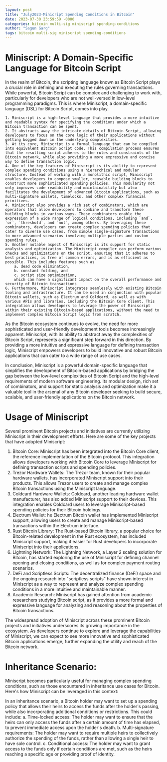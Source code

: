 ```yaml
---
layout: post
title: "July2023-Minicript Spending Conditions in Bitcoin"
date: 2023-07-30 23:59:59 -0000
categories: bitcoin multi-sig miniscript spending-conditions
author: "Sagun Garg"
tags: bitcoin multi-sig miniscript spending-conditions
---
```


# Miniscript: A Domain-Specific Language for Bitcoin Script

In the realm of Bitcoin, the scripting language known as Bitcoin Script plays a crucial role in defining and executing the rules governing transactions. While powerful, Bitcoin Script can be complex and challenging to work with, particularly for developers who are not well-versed in low-level programming paradigms. This is where Miniscript, a domain-specific language (DSL) for Bitcoin Script, comes into play.

    1. Miniscript is a high-level language that provides a more intuitive and readable syntax for specifying the conditions under which a Bitcoin transaction can be spent. 
    2. It abstracts away the intricate details of Bitcoin Script, allowing developers to focus on the core logic of their applications without getting bogged down in the underlying complexities.
    3. At its core, Miniscript is a formal language that can be compiled into equivalent Bitcoin Script code. This compilation process ensures that the resulting script adheres to the rules and constraints of the Bitcoin network, while also providing a more expressive and concise way to define transaction logic.
    4. One of the key features of Miniscript is its ability to represent complex spending conditions using a hierarchical and modular structure. Instead of working with a monolithic script, Miniscript enables developers to compose smaller, reusable building blocks to construct more sophisticated spending policies. This modularity not only improves code readability and maintainability but also facilitates the development of advanced Bitcoin applications, such as multi-signature wallets, timelocks, and other complex financial primitives.
    4. Miniscript also provides a rich set of combinators, which are operators that allow developers to combine and transform these building blocks in various ways. These combinators enable the expression of a wide range of logical conditions, including `and`, `or`, `threshold`, and `not`, among others. By leveraging these combinators, developers can create complex spending policies that cater to diverse use cases, from simple single-signature transactions to more advanced scenarios involving multiple parties and custom spending rules.
    5. Another notable aspect of Miniscript is its support for static analysis and optimization. The Miniscript compiler can perform various checks and optimizations on the script, ensuring that it adheres to best practices, is free of common errors, and is as efficient as possible. This includes features such as 
        a. dead code elimination, 
        b. constant folding, and 
        c. script size optimization, 
        which can have a significant impact on the overall performance and security of Bitcoin transactions
    6. Furthermore, Miniscript integrates seamlessly with existing Bitcoin tooling and infrastructure. It can be used in conjunction with popular Bitcoin wallets, such as Electrum and Coldcard, as well as with various APIs and libraries, including the Bitcoin Core client. This integration allows developers to leverage the power of Miniscript within their existing Bitcoin-based applications, without the need to implement complex Bitcoin Script logic from scratch.

As the Bitcoin ecosystem continues to evolve, the need for more sophisticated and user-friendly development tools becomes increasingly apparent. Miniscript, with its ability to abstract away the complexities of Bitcoin Script, represents a significant step forward in this direction. By providing a more intuitive and expressive language for defining transaction logic, Miniscript empowers developers to build innovative and robust Bitcoin applications that can cater to a wide range of use cases.

In conclusion, Miniscript is a powerful domain-specific language that simplifies the development of Bitcoin-based applications by bridging the gap between the low-level complexities of Bitcoin Script and the high-level requirements of modern software engineering. Its modular design, rich set of combinators, and support for static analysis and optimization make it a valuable tool in the arsenal of any Bitcoin developer seeking to build secure, scalable, and user-friendly applications on the Bitcoin network.

# Usage of Miniscript
Several prominent Bitcoin projects and initiatives are currently utilizing Miniscript in their development efforts. Here are some of the key projects that have adopted Miniscript:

1. Bitcoin Core:
    Miniscript has been integrated into the Bitcoin Core client, the reference implementation of the Bitcoin protocol. This integration allows developers working with Bitcoin Core to leverage Miniscript for defining transaction scripts and spending policies.
2. Trezor Hardware Wallets:
    The Trezor team, known for their popular hardware wallets, has incorporated Miniscript support into their products. This allows Trezor users to create and manage complex Bitcoin transactions using the Miniscript language.
3. Coldcard Hardware Wallets:
    Coldcard, another leading hardware wallet manufacturer, has also added Miniscript support to their devices. This integration enables Coldcard users to leverage Miniscript-based spending policies for their Bitcoin holdings.
4. Electrum Wallet:
    he Electrum Bitcoin wallet has implemented Miniscript support, allowing users to create and manage Miniscript-based transactions within the Electrum interface.
5. Rust Bitcoin Library:
    The Rust-based Bitcoin library, a popular choice for Bitcoin-related development in the Rust ecosystem, has included Miniscript support, making it easier for Rust developers to incorporate Miniscript into their applications.
6. Lightning Network:
    The Lightning Network, a Layer 2 scaling solution for Bitcoin, has started exploring the use of Miniscript for defining channel opening and closing conditions, as well as for complex payment routing scenarios.
7. DeFi and Scriptless Scripts:
    The decentralized finance (DeFi) space and the ongoing research into "scriptless scripts" have shown interest in Miniscript as a way to represent and analyze complex spending conditions in a more intuitive and maintainable manner.
8. Academic Research:
    Miniscript has gained attention from academic researchers studying Bitcoin script, as it provides a more formal and expressive language for analyzing and reasoning about the properties of Bitcoin transactions.

The widespread adoption of Miniscript across these prominent Bitcoin projects and initiatives underscores its growing importance in the ecosystem. As developers continue to explore and leverage the capabilities of Miniscript, we can expect to see more innovative and sophisticated Bitcoin applications emerge, further expanding the utility and reach of the Bitcoin network.

# Inheritance Scenario:
Miniscript becomes particularly useful for managing complex spending conditions, such as those encountered in inheritance use cases for Bitcoin. Here's how Miniscript can be leveraged in this context:

In an inheritance scenario, a Bitcoin holder may want to set up a spending policy that allows their heirs to access the funds after the holder's passing, while also incorporating additional conditions or restrictions. This could include:
    a. Time-locked access: The holder may want to ensure that the heirs can only access the funds after a certain amount of time has elapsed, to prevent immediate access upon the holder's death.
    b. Multi-signature requirements: The holder may want to require multiple heirs to collectively authorize the spending of the funds, rather than allowing a single heir to have sole control.
    c. Conditional access: The holder may want to grant access to the funds only if certain conditions are met, such as the heirs reaching a specific age or providing proof of identity.
